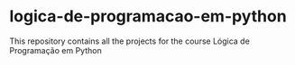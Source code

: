 # logica-de-programacao-em-python
This repository contains all the projects for the course Lógica de Programação em Python
